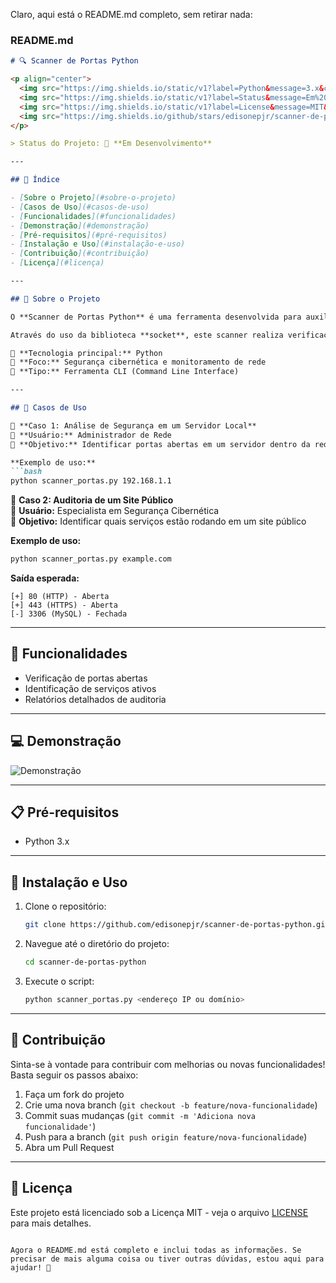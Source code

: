 Claro, aqui está o README.md completo, sem retirar nada:

### README.md

```markdown
# 🔍 Scanner de Portas Python

<p align="center">
  <img src="https://img.shields.io/static/v1?label=Python&message=3.x&color=blue&style=for-the-badge&logo=python"/>
  <img src="https://img.shields.io/static/v1?label=Status&message=Em%20Desenvolvimento&color=red&style=for-the-badge"/>
  <img src="https://img.shields.io/static/v1?label=License&message=MIT&color=green&style=for-the-badge"/>
  <img src="https://img.shields.io/github/stars/edisonepjr/scanner-de-portas-python?style=social"/>
</p>

> Status do Projeto: 🚧 **Em Desenvolvimento**

---

## 📌 Índice

- [Sobre o Projeto](#sobre-o-projeto)
- [Casos de Uso](#casos-de-uso)
- [Funcionalidades](#funcionalidades)
- [Demonstração](#demonstração)
- [Pré-requisitos](#pré-requisitos)
- [Instalação e Uso](#instalação-e-uso)
- [Contribuição](#contribuição)
- [Licença](#licença)

---

## 📖 Sobre o Projeto

O **Scanner de Portas Python** é uma ferramenta desenvolvida para auxiliar profissionais de segurança cibernética, administradores de redes e entusiastas da tecnologia na verificação de portas abertas em um determinado host.

Através do uso da biblioteca **socket**, este scanner realiza verificações eficientes para identificar serviços ativos, ajudando na detecção de vulnerabilidades e no monitoramento de redes.

🔹 **Tecnologia principal:** Python  
🔹 **Foco:** Segurança cibernética e monitoramento de rede  
🔹 **Tipo:** Ferramenta CLI (Command Line Interface)

---

## 🎯 Casos de Uso

🔹 **Caso 1: Análise de Segurança em um Servidor Local**  
📌 **Usuário:** Administrador de Rede  
📌 **Objetivo:** Identificar portas abertas em um servidor dentro da rede local  

**Exemplo de uso:**  
```bash
python scanner_portas.py 192.168.1.1
```

🔹 **Caso 2: Auditoria de um Site Público**  
📌 **Usuário:** Especialista em Segurança Cibernética  
📌 **Objetivo:** Identificar quais serviços estão rodando em um site público  

**Exemplo de uso:**  
```bash
python scanner_portas.py example.com
```
**Saída esperada:**
```
[+] 80 (HTTP) - Aberta
[+] 443 (HTTPS) - Aberta
[-] 3306 (MySQL) - Fechada
```

---

## 🔧 Funcionalidades

- Verificação de portas abertas
- Identificação de serviços ativos
- Relatórios detalhados de auditoria

---

## 💻 Demonstração

![Demonstração](https://link-para-a-imagem-da-demonstracao.com)

---

## 📋 Pré-requisitos

- Python 3.x

---

## 🚀 Instalação e Uso

1. Clone o repositório:
   ```bash
   git clone https://github.com/edisonepjr/scanner-de-portas-python.git
   ```

2. Navegue até o diretório do projeto:
   ```bash
   cd scanner-de-portas-python
   ```

3. Execute o script:
   ```bash
   python scanner_portas.py <endereço IP ou domínio>
   ```

---

## 🤝 Contribuição

Sinta-se à vontade para contribuir com melhorias ou novas funcionalidades! Basta seguir os passos abaixo:

1. Faça um fork do projeto
2. Crie uma nova branch (`git checkout -b feature/nova-funcionalidade`)
3. Commit suas mudanças (`git commit -m 'Adiciona nova funcionalidade'`)
4. Push para a branch (`git push origin feature/nova-funcionalidade`)
5. Abra um Pull Request

---

## 📄 Licença

Este projeto está licenciado sob a Licença MIT - veja o arquivo [LICENSE](LICENSE) para mais detalhes.
```

Agora o README.md está completo e inclui todas as informações. Se precisar de mais alguma coisa ou tiver outras dúvidas, estou aqui para ajudar! 🚀
